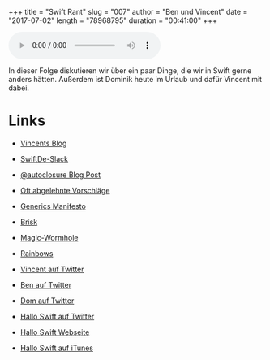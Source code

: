 +++
title = "Swift Rant"
slug = "007"
author = "Ben und Vincent"
date = "2017-07-02"
length = "78968795"
duration = "00:41:00"
+++

<audio controls>
    <source src="https://media.hallo-swift.de/file/halloswift/007.mp3" type="audio/mp3">
</audio>

In dieser Folge diskutieren wir über ein paar Dinge, die wir in Swift gerne anders hätten. Außerdem ist Dominik heute im Urlaub und dafür Vincent mit dabei.

# Links

- [Vincents Blog](https://blog.definiteloops.com)
- [SwiftDe-Slack](http://slack.swiftde.net)

- [@autoclosure Blog Post](https://blog.benchr.me/post/autoclosure/)

- [Oft abgelehnte Vorschläge](https://github.com/apple/swift-evolution/blob/master/commonly_proposed.md)
- [Generics Manifesto](https://github.com/apple/swift/blob/master/docs/GenericsManifesto.md)

- [Brisk](https://github.com/br1sk/brisk)
- [Magic-Wormhole](https://github.com/warner/magic-wormhole)
- [Rainbows](https://github.com/regexident/Rainbows)

- [Vincent auf Twitter](https://twitter.com/regexident)
- [Ben auf Twitter](https://twitter.com/benchr)
- [Dom auf Twitter](https://twitter.com/swiftpainless)
- [Hallo Swift auf Twitter](https://twitter.com/hallo_swift)

- [Hallo Swift Webseite](http://hallo-swift.de)
- [Hallo Swift auf iTunes](https://itunes.apple.com/de/podcast/hallo-swift/id1225721421?mt=2)

